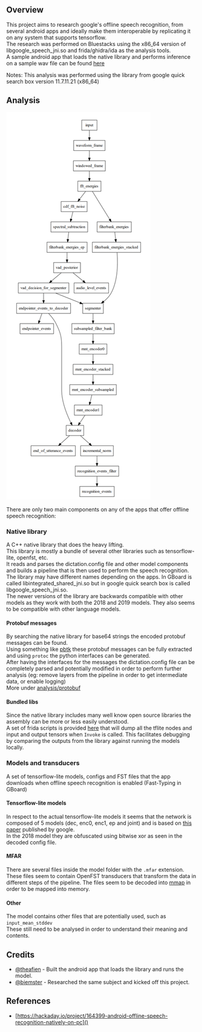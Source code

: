 ## Overview
This project aims to research google's offline speech recognition, from several android apps and ideally make them interoperable by replicating it on any system that supports tensorflow.  
The research was performed on Bluestacks using the x86_64 version of libgoogle_speech_jni.so and frida/ghidra/ida as the analysis tools.  
A sample android app that loads the native library and performs inference on a sample wav file can be found [here](./android)

Notes: This analysis was performed using the library from google quick search box version 11.7.11.21 (x86_64)
  
## Analysis
![alt text](./files/recognition_graph.png "Recognition graph")

There are only two main components on any of the apps that offer offline speech recognition:
### Native library
A C++ native library that does the heavy lifting.  
This library is mostly a bundle of several other libraries such as tensorflow-lite, openfst, etc.  
It reads and parses the dictation.config file and other model components and builds a pipeline that is then used to perform the speech recognition.  
The library may have different names depending on the apps. In GBoard is called libintegrated_shared_jni.so but in google quick search box is called libgoogle_speech_jni.so.  
The newer versions of the library are backwards compatible with other models as they work with both the 2018 and 2019 models. They also seems to be compatible with other language models.

#### Protobuf messages
By searching the native library for base64 strings the encoded protobuf messages can be found.  
Using something like [pbtk](https://github.com/marin-m/pbtk) these protobuf messages can be fully extracted and using `protoc` the python interfaces can be generated.  
After having the interfaces for the messages the dictation.config file can be completely parsed and potentially modified in order to perform further analysis (eg: remove layers from the pipeline in order to get intermediate data, or enable logging)  
More under [analysis/protobuf](./analysis/protobuf)

#### Bundled libs
Since the native library includes many well know open source libraries the assembly can be more or less easily understood.  
A set of frida scripts is provided [here](./frida) that will dump all the tflite nodes and input and output tensors when `Invoke` is called. This facilitates debugging by comparing the outputs from the library against running the models locally.

### Models and transducers
A set of tensorflow-lite models, configs and FST files that the app downloads when offline speech recognition is enabled (Fast-Typing in GBoard)

#### Tensorflow-lite models
In respect to the actual tensorflow-lite models it seems that the network is composed of 5 models (dec, enc0, enc1, ep and joint) and is based on [this paper](https://www.isca-speech.org/archive/Interspeech_2017/pdfs/0233.PDF) published by google.  
In the 2018 model they are obfuscated using bitwise xor as seen in the decoded config file.

#### MFAR
There are several files inside the model folder with the `.mfar` extension.  
These files seem to contain OpenFST transducers that transform the data in different steps of the pipeline. The files seem to be decoded into [mmap](http://man7.org/linux/man-pages/man2/mmap.2.html) in order to be mapped into memory.  

#### Other
The model contains other files that are potentially used, such as `input_mean_stddev`  
These still need to be analysed in order to understand their meaning and contents.

## Credits
- [@theafien](https://github.com/theafien) - Built the android app that loads the library and runs the model.
- [@biemster](https://github.com/biemster) - Researched the same subject and kicked off this project.

## References
- [https://hackaday.io/project/164399-android-offline-speech-recognition-natively-on-pc]()